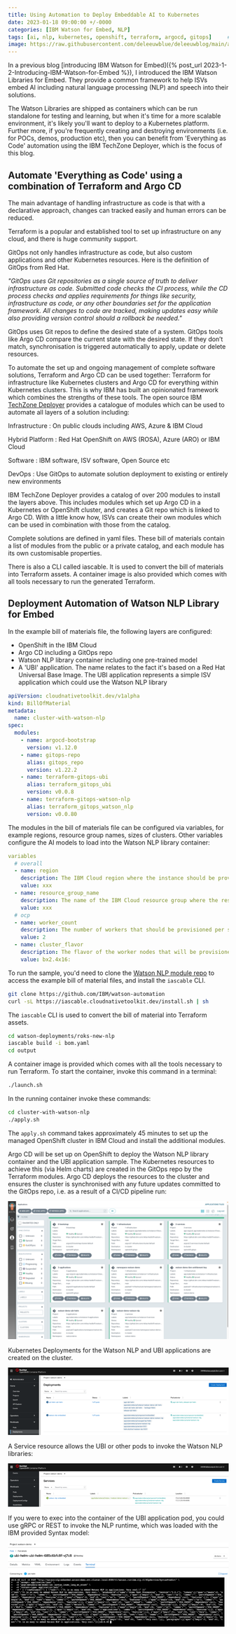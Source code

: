 ```yaml
---
title: Using Automation to Deploy Embeddable AI to Kubernetes
date: 2023-01-18 09:00:00 +/-0000
categories: [IBM Watson for Embed, NLP]
tags: [ai, nlp, kubernetes, openshift, terraform, argocd, gitops]     # TAG names should always be lowercase
image: https://raw.githubusercontent.com/deleeuwblue/deleeuwblog/main/assets/img/2023-1-18-Using-Automation-to-Deploy-Embeddable-AI/terraformArgoSmall3.png
---
```

In a previous blog [introducing IBM Watson for Embed]({% post_url 2023-1-2-Introducing-IBM-Watson-for-Embed %}), I introduced the IBM Watson Libraries for Embed.  They provide a common framework to help ISVs embed AI including natural language processing (NLP) and speech into their solutions.

The Watson Libraries are shipped as containers which can be run standalone for testing and learning, but when it's time for a more scalable environment, it's likely you'll want to deploy to a Kubernetes platform.  Further more, if you're frequently creating and destroying environments (i.e. for POCs, demos, production etc), then you can benefit from 'Everything as Code' automation using the IBM TechZone Deployer, which is the focus of this blog.

## Automate 'Everything as Code' using a combination of Terraform and Argo CD

The main advantage of handling infrastructure as code is that with a declarative approach, changes can tracked easily and human errors can be reduced.  

Terraform is a popular and established tool to set up infrastructure on any cloud, and there is huge community support.

GitOps not only handles infrastructure as code, but also custom applications and other Kubernetes resources.  Here is the definition of GitOps from Red Hat.

*"GitOps uses Git repositories as a single source of truth to deliver infrastructure as code.  Submitted code checks the CI process, while the CD process checks and applies requirements for things like security, infrastructure as code, or any other boundaries set for the application framework.  All changes to code are tracked, making updates easy while also providing version control should a rollback be needed."*

GitOps uses Git repos to define the desired state of a system.  GitOps tools like Argo CD compare the current state with the desired state.  If they don’t match, synchronisation is triggered automatically to apply, update or delete resources.

To automate the set up and ongoing management of complete software solutions, Terraform and Argo CD can be used together: Terraform for infrastructure like Kubernetes clusters and Argo CD for everything within Kubernetes clusters.  This is why IBM has built an opinionated framework which combines the strengths of these tools.   The open source IBM [TechZone Deployer](https://github.com/cloud-native-toolkit/software-everywhere) provides a catalogue of modules which can be used to automate all layers of a solution including:

Infrastructure
: On public clouds including AWS, Azure & IBM Cloud

Hybrid Platform
: Red Hat OpenShift on AWS (ROSA), Azure (ARO) or IBM Cloud

Software
: IBM software, ISV software, Open Source etc

DevOps
: Use GitOps to automate solution deployment to existing or entirely new environments

IBM TechZone Deployer provides a catalog of over 200 modules to install the layers above.  This includes modules which set up Argo CD in a Kubernetes or OpenShift cluster, and creates a Git repo which is linked to Argo CD.  With a little know how, ISVs can create their own modules which can be used in combination with those from the catalog.

Complete solutions are defined in yaml files.  These bill of materials contain a list of modules from the public or a private catalog, and each module has its own customisable properties.

There is also a CLI called iascable.  It is used to convert the bill of materials into Terraform assets.  A container image is also provided which comes with all tools necessary to run the generated Terraform.

## Deployment Automation of Watson NLP Library for Embed

In the example bill of materials file, the following layers are configured:

* OpenShift in the IBM Cloud
* Argo CD including a GitOps repo
* Watson NLP library container including one pre-trained model
* A 'UBI' application.  The name relates to the fact it's based on a Red Hat Universal Base Image.  The UBI application represents a simple ISV application which could use the Watson NLP library

```yaml
apiVersion: cloudnativetoolkit.dev/v1alpha
kind: BillOfMaterial
metadata:
  name: cluster-with-watson-nlp
spec:
  modules:
    - name: argocd-bootstrap
      version: v1.12.0
    - name: gitops-repo
      alias: gitops_repo
      version: v1.22.2
    - name: terraform-gitops-ubi
      alias: terraform_gitops_ubi
      version: v0.0.8
    - name: terraform-gitops-watson-nlp
      alias: terraform_gitops_watson_nlp
      version: v0.0.80
```

The modules in the bill of materials file can be configured via variables, for example regions, resource group names, sizes of clusters.  Other variables configure the AI models to load into the Watson NLP library container:

```yaml
variables
  # overall
  - name: region
    description: The IBM Cloud region where the instance should be provisioned
    value: xxx
  - name: resource_group_name
    description: The name of the IBM Cloud resource group where the resources should be provisioned
    value: xxx
  # ocp
  - name: worker_count
    description: The number of workers that should be provisioned per subnet
    value: 2
  - name: cluster_flavor
    description: The flavor of the worker nodes that will be provisioned
    value: bx2.4x16:
```

To run the sample, you'd need to clone the [Watson NLP module repo](https://github.com/IBM/watson-automation) to access the example bill of material files, and install the `iascable` CLI.

```sh
git clone https://github.com/IBM/watson-automation
curl -sL https://iascable.cloudnativetoolkit.dev/install.sh | sh
```

The `iascable` CLI is used to convert the bill of material into Terraform assets.

```sh
cd watson-deployments/roks-new-nlp
iascable build -i bom.yaml
cd output 
```

A container image is provided which comes with all the tools necessary to run Terraform.  To start the container, invoke this command in a terminal:

```sh
./launch.sh
```

In the running container invoke these commands:

```sh
cd cluster-with-watson-nlp
./apply.sh
```

The `apply.sh` command takes approximately 45 minutes to set up the managed OpenShift cluster in IBM Cloud and install the additional modules.

Argo CD will be set up on OpenShift to deploy the Watson NLP library container and the UBI application sample.  The Kubernetes resources to achieve this (via Helm charts) are created in the GitOps repo by the Terraform modules.  Argo CD deploys the resources to the cluster and ensures the cluster is synchronised with any future updates committed to the GitOps repo, i.e. as a result of a CI/CD pipeline run:

![argoCDTZD](/assets/img/2023-1-18-Using-Automation-to-Deploy-Embeddable-AI/argoCDTZD.png)

Kubernetes Deployments for the Watson NLP and UBI applications are created on the cluster.  

![deploymentTZD](/assets/img/2023-1-18-Using-Automation-to-Deploy-Embeddable-AI/deploymentTZD.png)

A Service resource allows the UBI or other pods to invoke the Watson NLP libraries:

![serviceTZD](/assets/img/2023-1-18-Using-Automation-to-Deploy-Embeddable-AI/serviceTZD.png)

If you were to exec into the container of the UBI application pod, you could use gRPC or REST to invoke the NLP runtime, which was loaded with the IBM provided Syntax model:

![testingSyntaxTZD](/assets/img/2023-1-18-Using-Automation-to-Deploy-Embeddable-AI/testingSyntaxTZD.png)
